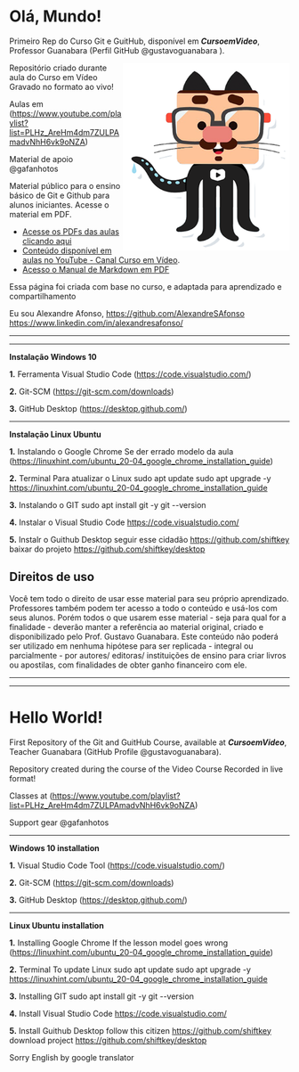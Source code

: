 # Olá, Mundo!
Primeiro Rep do Curso Git e GuitHub, disponível em _**CursoemVideo**_, Professor Guanabara (Perfil GitHub @gustavoguanabara ).

<img src="imagens/mascote.png" align="right" width="300">

Repositório criado durante aula do Curso em Vídeo Gravado no formato ao vivo!

Aulas em (https://www.youtube.com/playlist?list=PLHz_AreHm4dm7ZULPAmadvNhH6vk9oNZA)

Material de apoio @gafanhotos

Material público para o ensino básico de Git e Github para alunos iniciantes. Acesse o material em PDF.

- [Acesse os PDFs das aulas clicando aqui](https://github.com/gustavoguanabara/git-github/tree/master/slides-aulas)
- [Conteúdo disponível em aulas no YouTube - Canal Curso em Vídeo](https://www.youtube.com/watch?v=xEKo29OWILE&list=PLHz_AreHm4dm7ZULPAmadvNhH6vk9oNZA).
- [Acesso o Manual de Markdown em PDF](https://github.com/gustavoguanabara/git-github/tree/master/manuais-PDF)


Essa página foi criada com base no curso, e adaptada para aprendizado e compartilhamento 

Eu sou Alexandre Afonso,
https://github.com/AlexandreSAfonso
https://www.linkedin.com/in/alexandresafonso/



***
***
**Instalação Windows 10**

**1.** Ferramenta Visual Studio Code (https://code.visualstudio.com/)

**2.** Git-SCM (https://git-scm.com/downloads)

**3.** GitHub Desktop (https://desktop.github.com/)

***
**Instalação Linux Ubuntu**

**1.** Instalando o Google Chrome
Se der errado modelo da aula (https://linuxhint.com/ubuntu_20-04_google_chrome_installation_guide)


**2.** Terminal Para atualizar o Linux
sudo apt update
sudo apt upgrade -y
https://linuxhint.com/ubuntu_20-04_google_chrome_installation_guide

**3.** Instalando o GIT
sudo apt install git -y
git --version

**4.** Instalar o Visual Studio Code
https://code.visualstudio.com/

**5.** Instalr o Guithub Desktop
seguir esse cidadão https://github.com/shiftkey
baixar do projeto https://github.com/shiftkey/desktop


## Direitos de uso

Você tem todo o direito de usar esse material para seu próprio aprendizado. Professores também podem ter acesso a todo o conteúdo e usá-los com seus alunos. Porém todos o que usarem esse material - seja para qual for a finalidade - deverão manter a referência ao material original, criado e disponibilizado pelo Prof. Gustavo Guanabara. Este conteúdo não poderá ser utilizado em nenhuma hipótese para ser replicada - integral ou parcialmente - por autores/ editoras/ instituições de ensino para criar livros ou apostilas, com finalidades de obter ganho financeiro com ele.


***
***


# Hello World!
First Repository of the Git and GuitHub Course, available at _**CursoemVideo**_, Teacher Guanabara (GitHub Profile @gustavoguanabara).

Repository created during the course of the Video Course Recorded in live format!

Classes at (https://www.youtube.com/playlist?list=PLHz_AreHm4dm7ZULPAmadvNhH6vk9oNZA)

Support gear @gafanhotos

***
**Windows 10 installation**

**1.** Visual Studio Code Tool (https://code.visualstudio.com/)

**2.** Git-SCM (https://git-scm.com/downloads)

**3.** GitHub Desktop (https://desktop.github.com/)

***
**Linux Ubuntu installation**

**1.** Installing Google Chrome
If the lesson model goes wrong (https://linuxhint.com/ubuntu_20-04_google_chrome_installation_guide)


**2.** Terminal To update Linux
sudo apt update
sudo apt upgrade -y
https://linuxhint.com/ubuntu_20-04_google_chrome_installation_guide

**3.** Installing GIT
sudo apt install git -y
git --version

**4.** Install Visual Studio Code
https://code.visualstudio.com/

**5.** Install Guithub Desktop
follow this citizen https://github.com/shiftkey
download project https://github.com/shiftkey/desktop

Sorry English by google translator
